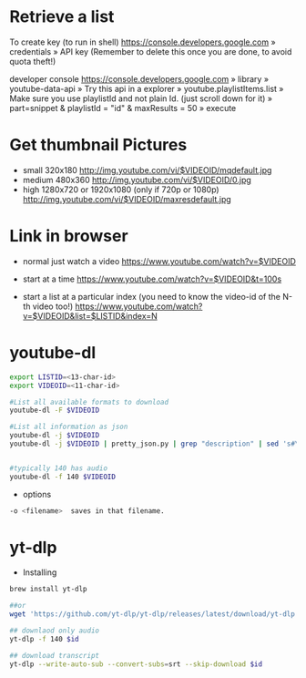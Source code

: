 # Retrieve a list

To create key (to run in shell)
https://console.developers.google.com
 » credentials
   » API key
     (Remember to delete this once you are done, to avoid quota theft!)

developer console
https://console.developers.google.com
» library
    » youtube-data-api
      »  Try this api in a explorer
        »  youtube.playlistItems.list
          » Make sure you use playlistId and not plain Id. (just scroll down for it)
          » part=snippet & playlistId = "id" & maxResults = 50
            » execute

# Get thumbnail Pictures

* small 320x180
    http://img.youtube.com/vi/$VIDEOID/mqdefault.jpg
* medium 480x360
    http://img.youtube.com/vi/$VIDEOID/0.jpg
* high 1280x720 or 1920x1080 (only if 720p or 1080p)
    http://img.youtube.com/vi/$VIDEOID/maxresdefault.jpg

# Link in browser

* normal just watch a video
  https://www.youtube.com/watch?v=$VIDEOID

* start at a time
  https://www.youtube.com/watch?v=$VIDEOID&t=100s

* start a list at a particular index (you need to know the video-id of the N-th video too!)
  https://www.youtube.com/watch?v=$VIDEOID&list=$LISTID&index=N

# youtube-dl

```sh
export LISTID=<13-char-id>
export VIDEOID=<11-char-id>

#List all available formats to download
youtube-dl -F $VIDEOID

#List all information as json
youtube-dl -j $VIDEOID
youtube-dl -j $VIDEOID | pretty_json.py | grep "description" | sed 's#\\n#\n#g' | less


#typically 140 has audio
youtube-dl -f 140 $VIDEOID
```

* options
```sh
-o <filename>  saves in that filename.
```

# yt-dlp

* Installing
```sh
brew install yt-dlp

##or
wget 'https://github.com/yt-dlp/yt-dlp/releases/latest/download/yt-dlp' -O $HOME/bin/yt-dlp

## downlaod only audio
yt-dlp -f 140 $id

## download transcript
yt-dlp --write-auto-sub --convert-subs=srt --skip-download $id
```

